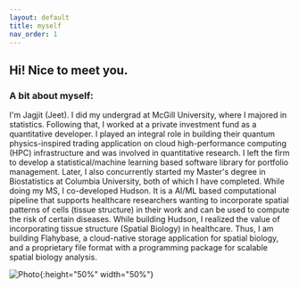 ```yaml
---
layout: default
title: myself
nav_order: 1
---
```


## Hi! Nice to meet you.

### A bit about myself:
<p align="justify ">
 
 I'm Jagjit (Jeet). I did my undergrad at McGill University, where I majored in statistics. Following that, I worked at a private investment fund as a quantitative developer. I played an integral role in building their quantum physics-inspired trading application on cloud high-performance computing (HPC) infrastructure and was involved in quantitative research. I left the firm to develop a statistical/machine learning based software library for portfolio management. Later, I also concurrently started my Master's degree in Biostatistics at Columbia University, both of which I have completed. While doing my MS, I co-developed Hudson. It is a AI/ML based computational pipeline that supports healthcare researchers wanting to incorporate spatial patterns of cells (tissue structure) in their work and can be used to compute the risk of certain diseases. While building Hudson, I realized the value of incorporating tissue structure (Spatial Biology) in healthcare. Thus, I am building Flahybase, a cloud-native storage application for spatial biology, and a proprietary file format with a programming package for scalable spatial biology analysis. 

</p>

 
![Photo](photo.jpg){:height="50%" width="50%"} 
